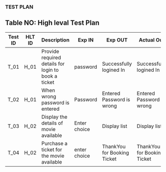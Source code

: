 ### TEST PLAN
## Table NO: High leval Test Plan

| **Test ID** | **HLT ID** | **Description**                                              | **Exp IN** | **Exp OUT** | **Actual Out** |**TYPE oF TEST**  |    
|-------------|-----|--------------------------------------------------------------|------------|-------------|----------------|------------------|
|  T_01|H_01| Provide required details for login to book a ticket| password| Successfully logined In | Successfully logined In| Requirement Based |
|  T_02|H_01| When wrong password is entered| Password|  Entered Password is wrong | Entered Password is wrong | Requirement Based |
|  T_03|H_02|Display the  details of movie available|  Enter choice | Display list | Display list | Scenario Based |
|  T_04|H_02| Purchase a ticket for the movie available | enter choice | ThankYou for Booking Ticket | ThankYou for Booking Ticket| Boundary Based|
